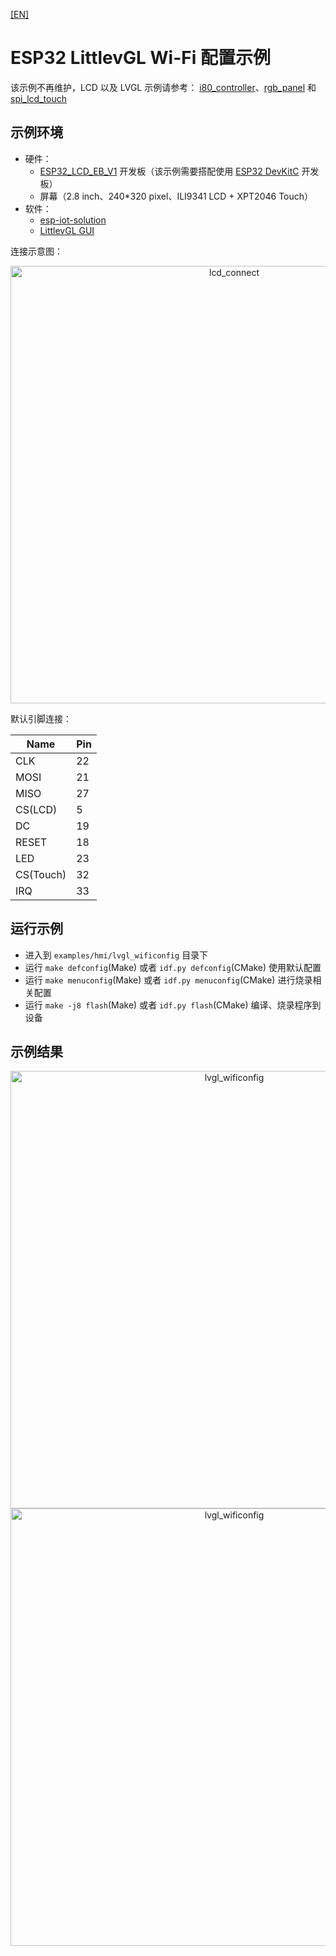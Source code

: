 [[EN]](./lvgl_wificonfig_en.md)

# ESP32 LittlevGL Wi-Fi 配置示例

该示例不再维护，LCD 以及 LVGL 示例请参考： [i80_controller](https://github.com/espressif/esp-idf/tree/master/examples/peripherals/lcd/i80_controller)、[rgb_panel](https://github.com/espressif/esp-idf/tree/master/examples/peripherals/lcd/rgb_panel) 和 [spi_lcd_touch](https://github.com/espressif/esp-idf/tree/master/examples/peripherals/lcd/spi_lcd_touch)

## 示例环境

- 硬件：
	* [ESP32\_LCD\_EB\_V1](https://docs.espressif.com/projects/espressif-esp-dev-kits/en/latest/esp32/esp32-lcdkit/index.html) 开发板（该示例需要搭配使用 [ESP32 DevKitC](https://docs.espressif.com/projects/esp-idf/en/stable/hw-reference/modules-and-boards.html#esp32-devkitc-v4) 开发板）
	* 屏幕（2.8 inch、240*320 pixel、ILI9341 LCD + XPT2046 Touch）
- 软件：
	* [esp-iot-solution](https://github.com/espressif/esp-iot-solution)
	* [LittlevGL GUI](https://lvgl.io/)

连接示意图：

<div align="center"><img src="../../../docs/_static/hmi_solution/lcd_connect.jpg" width = "700" alt="lcd_connect" align=center /></div>

默认引脚连接：

Name | Pin
-------- | -----
CLK | 22
MOSI | 21
MISO | 27
CS(LCD) | 5
DC | 19
RESET | 18
LED | 23
CS(Touch) | 32
IRQ | 33

## 运行示例

- 进入到 `examples/hmi/lvgl_wificonfig` 目录下
- 运行 `make defconfig`(Make) 或者 `idf.py defconfig`(CMake) 使用默认配置
- 运行 `make menuconfig`(Make) 或者 `idf.py menuconfig`(CMake) 进行烧录相关配置
- 运行 `make -j8 flash`(Make) 或者 `idf.py flash`(CMake) 编译、烧录程序到设备

## 示例结果

<div align="center"><img src="../../../docs/_static/hmi_solution/littlevgl/lvgl_wificonfig0.jpg" width = "700" alt="lvgl_wificonfig" align=center /></div>

<div align="center"><img src="../../../docs/_static/hmi_solution/littlevgl/lvgl_wificonfig1.jpg" width = "700" alt="lvgl_wificonfig" align=center /></div>